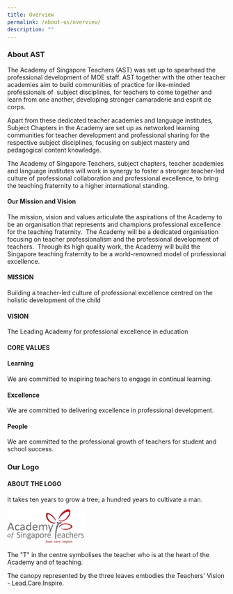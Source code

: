 ```yaml
---
title: Overview
permalink: /about-us/overview/
description: ""
---
```

### About AST

The Academy of Singapore Teachers (AST) was set up to spearhead the professional development of MOE staff. AST together with the other teacher academies aim to build communities of practice for like-minded professionals of  subject disciplines, for teachers to come together and learn from one another, developing stronger camaraderie and esprit de corps.  
  
  
Apart from these dedicated teacher academies and language institutes, Subject Chapters in the Academy are set up as networked learning communities for teacher development and professional sharing for the respective subject disciplines, focusing on subject mastery and pedagogical content knowledge.  
  
The Academy of Singapore Teachers, subject chapters, teacher academies and language institutes will work in synergy to foster a stronger teacher-led culture of professional collaboration and professional excellence, to bring the teaching fraternity to a higher international standing.

  

#### Our Mission and Vision

The mission, vision and values articulate the aspirations of the Academy to be an organisation that represents and champions professional excellence for the teaching fraternity.  The Academy will be a dedicated organisation focusing on teacher professionalism and the professional development of teachers.  Through its high quality work, the Academy will build the Singapore teaching fraternity to be a world-renowned model of professional excellence.

  

#### MISSION

Building a teacher-led culture of professional excellence centred on the holistic development of the child

  

#### VISION

The Leading Academy for professional excellence in education

  

#### CORE VALUES 
#### Learning

We are committed to inspiring teachers to engage in continual learning.

  

#### Excellence

We are committed to delivering excellence in professional development.

  

#### People

We are committed to the professional growth of teachers for student and school success.

### Our Logo

#### ABOUT THE LOGO

It takes ten years to grow a tree; a hundred years to cultivate a man.

<img src="/images/astlogo1.png" style="width:35%">

The "T" in the centre symbolises the teacher who is at the heart of the Academy and of teaching.  
  
The canopy represented by the three leaves embodies the Teachers' Vision - Lead.Care.Inspire.